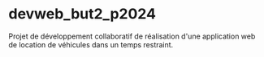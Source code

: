 # devweb_but2_p2024

Projet de développement collaboratif de réalisation d'une application web de location de véhicules dans un temps restraint.
